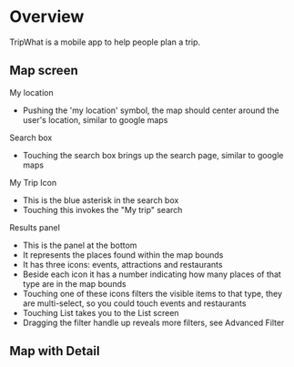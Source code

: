 # Overview #
TripWhat is a mobile app to help people plan a trip.  

## Map screen ##
My location
* Pushing the 'my location' symbol, the map should center around the user's location, similar to google maps

Search box
* Touching the search box brings up the search page, similar to google maps

My Trip Icon
* This is the blue asterisk in the search box
* Touching this invokes the "My trip" search

Results panel
* This is the panel at the bottom
* It represents the places found within the map bounds
* It has three icons: events, attractions and restaurants
* Beside each icon it has a number indicating how many places of that type are in the map bounds
* Touching one of these icons filters the visible items to that type, they are multi-select, so you could touch events and restaurants
* Touching List takes you to the List screen
* Dragging the filter handle up reveals more filters, see Advanced Filter

## Map with Detail
